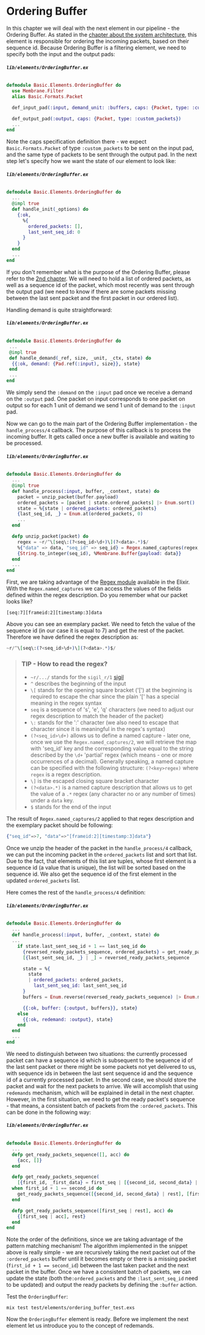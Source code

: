 # Ordering Buffer

In this chapter we will deal with the next element in our pipeline - the Ordering Buffer.
As stated in the [chapter about the system architecture](02_SystemArchitecture.md), this element is responsible for ordering the incoming packets, based on their sequence id.
Because Ordering Buffer is a filtering element, we need to specify both the input and the output pads:
###### **`lib/elements/OrderingBuffer.ex`**
```Elixir
defmodule Basic.Elements.OrderingBuffer do
  use Membrane.Filter
  alias Basic.Formats.Packet

  def_input_pad(:input, demand_unit: :buffers, caps: {Packet, type: :custom_packets})

  def_output_pad(:output, caps: {Packet, type: :custom_packets})
  ...
end
```

Note the caps specification definition there - we expect `Basic.Formats.Packet` of type `:custom_packets` to be sent on the input pad, and the same type of packets to be sent through the output pad.
In the next step let's specify how we want the state of our element to look like:
###### **`lib/elements/OrderingBuffer.ex`**
```Elixir
defmodule Basic.Elements.OrderingBuffer do
  ...
  @impl true
  def handle_init(_options) do
    {:ok,
      %{
        ordered_packets: [],
        last_sent_seq_id: 0
      }
    }
  end
  ...
end
```
If you don't remember what is the purpose of the Ordering Buffer, please refer to the [2nd chapter](02_SystemArchitecture.md).
We will need to hold a list of ordered packets, as well as a sequence id of the packet, which most recently was sent through the output pad (we need to know if there are some packets missing between the last sent packet and the first packet in our ordered list).

Handling demand is quite straightforward:
###### **`lib/elements/OrderingBuffer.ex`**
```Elixir
defmodule Basic.Elements.OrderingBuffer do
 ...
 @impl true
 def handle_demand(_ref, size, _unit, _ctx, state) do
  {{:ok, demand: {Pad.ref(:input), size}}, state}
 end
 ...
end
```

We simply send the `:demand` on the `:input` pad once we receive a demand on the `:output` pad. One packet on input corresponds to one packet on output so for each 1 unit of demand we send 1 unit of demand to the `:input` pad.

Now we can go to the main part of the Ordering Buffer implementation - the `handle_process/4` callback.
The purpose of this callback is to process the incoming buffer. It gets called once a new buffer is available and waiting to be processed.
###### **`lib/elements/OrderingBuffer.ex`**
```Elixir
defmodule Basic.Elements.OrderingBuffer do
  ...
  @impl true
  def handle_process(:input, buffer, _context, state) do
    packet = unzip_packet(buffer.payload)
    ordered_packets = [packet | state.ordered_packets] |> Enum.sort()
    state = %{state | ordered_packets: ordered_packets}
    {last_seq_id, _} = Enum.at(ordered_packets, 0)
    ...
  end

  defp unzip_packet(packet) do
    regex = ~r/^\[seq\:(?<seq_id>\d+)\](?<data>.*)$/
    %{"data" => data, "seq_id" => seq_id} = Regex.named_captures(regex, packet)
    {String.to_integer(seq_id), %Membrane.Buffer{payload: data}}
  end
  ...
end
```

First, we are taking advantage of the [Regex module](https://hexdocs.pm/elixir/1.13/Regex.html) available in the Elixir.
With the `Regex.named_captures` we can access the values of the fields defined within the regex description.
Do you remember what our packet looks like? 
```
[seq:7][frameid:2][timestamp:3]data
```
Above you can see an exemplary packet. We need to fetch the value of the sequence id (in our case it is equal to 7) and get the rest of the packet.
Therefore we have defined the regex description as:
```Elixir
~r/^\[seq\:(?<seq_id>\d+)\](?<data>.*)$/
```

> ### TIP - How to read the regex?
> + `~r/.../` stands for the `sigil_r/1` [sigil](https://elixir-lang.org/getting-started/sigils.html)
> + `^` describes the beginning of the input
> + `\[` stands for the opening square bracket ('[') at the beginning is required to escape the char since the plain '[' has a special meaning in the regex syntax
> + `seq` is a sequence of 's', 'e', 'q' characters (we need to adjust our regex description to match the header of the packet)
> + `\:` stands for the ':' character (we also need to escape that character since it is meaningful in the regex's syntax)
> + `(?<seq_id>\d+)` allows us to define a named capture - later one, once we use the `Regex.named_captures/2`, we will retrieve the map with 'seq_id' key and the corresponding value equal to the string described by the `\d+` 'partial' regex (which means - one or more occurrences of a decimal). Generally speaking, a named capture can be specified with the following structure: `(?<key>regex)` where `regex` is a regex description.
> + `\]` is the escaped closing square bracket character
> + `(?<data>.*)` is a named capture description that allows us to get the value of a `.*` regex (any character no or any number of times) under a `data` key.
> + `$` stands for the end of the input

The result of `Regex.named_captures/2` applied to that regex description and the exemplary packet should be following:
```Elixir
{"seq_id"=>7, "data"=>"[frameid:2][timestamp:3]data"}
```

Once we unzip the header of the packet in the `handle_process/4` callback, we can put the incoming packet in the `ordered_packets` list and sort that list. Due to the fact, that elements of this list are tuples, whose first element is a sequence id (a value that is unique), the list will be sorted based on the sequence id.
We also get the sequence id of the first element in the updated `ordered_packets` list.


Here comes the rest of the `handle_process/4` definition:
###### **`lib/elements/OrderingBuffer.ex`**
```Elixir
defmodule Basic.Elements.OrderingBuffer do
  ...
  def handle_process(:input, buffer, _context, state) do
  ...
    if state.last_sent_seq_id + 1 == last_seq_id do
      {reversed_ready_packets_sequence, ordered_packets} = get_ready_packets_sequence(ordered_packets, [])
      [{last_sent_seq_id, _} | _] = reversed_ready_packets_sequence

      state = %{
        state
        | ordered_packets: ordered_packets,
          last_sent_seq_id: last_sent_seq_id
      }
      buffers = Enum.reverse(reversed_ready_packets_sequence) |> Enum.map(fn {_seq_id, data} -> data end)

      {{:ok, buffer: {:output, buffers}}, state}
    else
      {{:ok, redemand: :output}, state}
    end
  end
  ...
end
```

We need to distinguish between two situations: the currently processed packet can have a sequence id which is subsequent to the sequence id of the last sent packet or there might be some packets not yet delivered to us, with sequence ids in between the last sent sequence id and the sequence id of a currently processed packet. In the second case, we should store the packet and wait for the next packets to arrive. We will accomplish that using `redemands` mechanism, which will be explained in detail in the next chapter.
However, in the first situation, we need to get the ready packet's sequence - that means, a consistent batch of packets from the `:ordered_packets`. This can be done in the following way:
###### **`lib/elements/OrderingBuffer.ex`**
```Elixir 
defmodule Basic.Elements.OrderingBuffer do
  ...
  defp get_ready_packets_sequence([], acc) do
    {acc, []}
  end

  defp get_ready_packets_sequence(
    [{first_id, _first_data} = first_seq | [{second_id, second_data} | rest]], acc)
  when first_id + 1 == second_id do
    get_ready_packets_sequence([{second_id, second_data} | rest], [first_seq | acc])
  end

  defp get_ready_packets_sequence([first_seq | rest], acc) do
    {[first_seq | acc], rest}
  end 
end
```

Note the order of the definitions, since we are taking advantage of the pattern matching mechanism!
The algorithm implemented in the snippet above is really simple - we are recursively taking the next packet out of the `:ordered_packets` buffer until it becomes empty or there is a missing packet (`first_id + 1 == second_id`) between the last taken packet and the next packet in the buffer.
Once we have a consistent batch of packets, we can update the state (both the`:ordered_packets` and the `:last_sent_seq_id` need to be updated) and output the ready packets by defining the `:buffer` action.

Test the `OrderingBuffer`:
```
mix test test/elements/ordering_buffer_test.exs
```

Now the `OrderingBuffer` element is ready. Before we implement the next element let us introduce you to the concept of redemands.